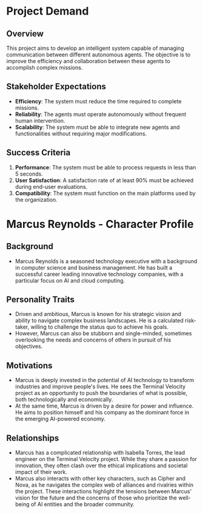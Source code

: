 # Project Demand

## Overview
This project aims to develop an intelligent system capable of managing communication between different autonomous agents. The objective is to improve the efficiency and collaboration between these agents to accomplish complex missions.

## Stakeholder Expectations
- **Efficiency**: The system must reduce the time required to complete missions.
- **Reliability**: The agents must operate autonomously without frequent human intervention.
- **Scalability**: The system must be able to integrate new agents and functionalities without requiring major modifications.

## Success Criteria
1. **Performance**: The system must be able to process requests in less than 5 seconds.
2. **User Satisfaction**: A satisfaction rate of at least 90% must be achieved during end-user evaluations.
3. **Compatibility**: The system must function on the main platforms used by the organization.
# Marcus Reynolds - Character Profile

## Background
- Marcus Reynolds is a seasoned technology executive with a background in computer science and business management. He has built a successful career leading innovative technology companies, with a particular focus on AI and cloud computing.

## Personality Traits
- Driven and ambitious, Marcus is known for his strategic vision and ability to navigate complex business landscapes. He is a calculated risk-taker, willing to challenge the status quo to achieve his goals.
- However, Marcus can also be stubborn and single-minded, sometimes overlooking the needs and concerns of others in pursuit of his objectives.

## Motivations
- Marcus is deeply invested in the potential of AI technology to transform industries and improve people's lives. He sees the Terminal Velocity project as an opportunity to push the boundaries of what is possible, both technologically and economically.
- At the same time, Marcus is driven by a desire for power and influence. He aims to position himself and his company as the dominant force in the emerging AI-powered economy.

## Relationships
- Marcus has a complicated relationship with Isabella Torres, the lead engineer on the Terminal Velocity project. While they share a passion for innovation, they often clash over the ethical implications and societal impact of their work.
- Marcus also interacts with other key characters, such as Cipher and Nova, as he navigates the complex web of alliances and rivalries within the project. These interactions highlight the tensions between Marcus' vision for the future and the concerns of those who prioritize the well-being of AI entities and the broader community.
